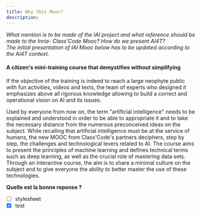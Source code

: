 ```yaml
---
title: Why this Mooc?
description:
---
```


_What mention is to be made of the IAI project and what reference should be made to the Inria- Class'Code Mooc? How do we present AI4T?  
The initial presentation of IAI Mooc below has to be updated according to the AI4T context._

#### A citizen's mini-training course that demystifies without simplifying

If the objective of the training is indeed to reach a large neophyte public with fun activities, videos and texts, the team of experts who designed it emphasizes above all rigorous knowledge allowing to build a correct and operational vision on AI and its issues.

Used by everyone from now on, the term "artificial intelligence" needs to be explained and understood in order to be able to appropriate it and to take the necessary distance from the numerous preconceived ideas on the subject. While recalling that artificial intelligence must be at the service of humans, the new MOOC from Class'Code's partners deciphers, step by step, the challenges and technological levers related to AI. The course aims to present the principles of machine learning and defines technical terms such as deep learning, as well as the crucial role of mastering data sets. Through an interactive course, the aim is to share a minimal culture on the subject and to give everyone the ability to better master the use of these technologies.

**Quelle est la bonne reponse ?**

- [ ] stylesheet
- [x] test
